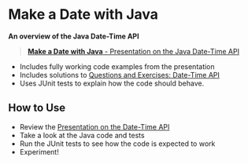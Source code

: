 # Make a Date with Java

**An overview of the Java Date-Time API**

> [**Make a Date with Java** - Presentation on the Java Date-Time API](https://docs.google.com/presentation/d/1XfWjH8erWqTc9ixVh3UKkDGworZfsIn3L1QQqRGwVcg/present?usp=sharing)

- Includes fully working code examples from the presentation 
- Includes solutions to [Questions and Exercises: Date-Time API](http://docs.oracle.com/javase/tutorial/datetime/iso/QandE/questions.html)
- Uses JUnit tests to explain how the code should behave.

## How to Use

- Review the [Presentation on the Date-Time API](https://docs.google.com/presentation/d/1XfWjH8erWqTc9ixVh3UKkDGworZfsIn3L1QQqRGwVcg/present?usp=sharing)
- Take a look at the Java code and tests
- Run the JUnit tests to see how the code is expected to work
- Experiment!
